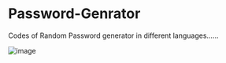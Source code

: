 # Password-Genrator
Codes of Random Password generator in different languages......



![image](https://github.com/user-attachments/assets/3c23de1f-9469-48cf-b8dd-e54c6bdde3f1)
